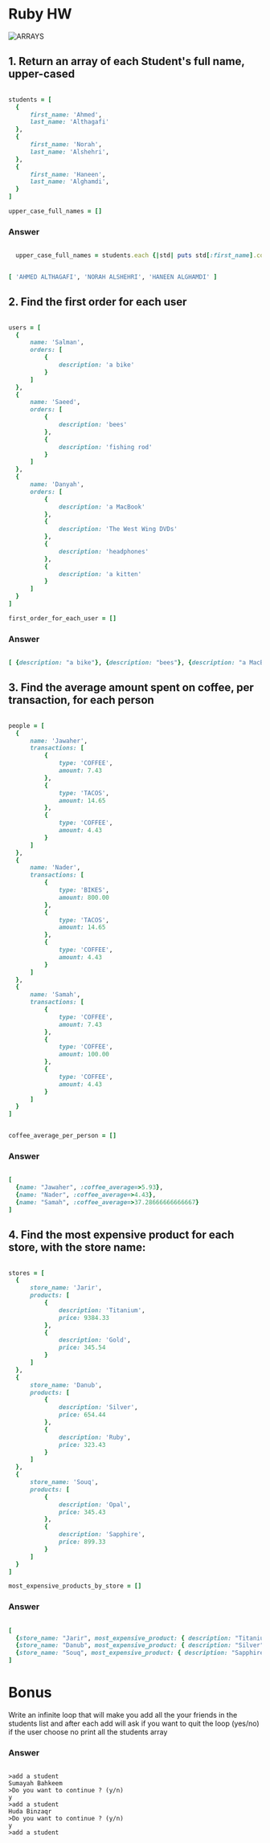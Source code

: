 # Ruby HW

![ARRAYS](https://encrypted-tbn0.gstatic.com/images?q=tbn:ANd9GcQVWBMdo6Ac3moY3tPnzMsFVnOscOR03SxkZ4sPGGhsWoQrYMPZ9g)

## 1. Return an array of each Student's full name, upper-cased

```rb

students = [
  {
      first_name: 'Ahmed',
      last_name: 'Althagafi'
  },
  {
      first_name: 'Norah',
      last_name: 'Alshehri',
  },
  {
      first_name: 'Haneen',
      last_name: 'Alghamdi',
  }
]

upper_case_full_names = []

```

### Answer

```rb

  upper_case_full_names = students.each {|std| puts std[:first_name].concat([:last_name]).upcase}


[ 'AHMED ALTHAGAFI', 'NORAH ALSHEHRI', 'HANEEN ALGHAMDI' ]

```

## 2. Find the first order for each user

```rb

users = [
  {
      name: 'Salman',
      orders: [
          {
              description: 'a bike'
          }
      ]
  },
  {
      name: 'Saeed',
      orders: [
          {
              description: 'bees'
          },
          {
              description: 'fishing rod'
          }
      ]
  },
  {
      name: 'Danyah',
      orders: [
          {
              description: 'a MacBook'
          },
          {
              description: 'The West Wing DVDs'
          },
          {
              description: 'headphones'
          },
          {
              description: 'a kitten'
          }
      ]
  }
]

first_order_for_each_user = []

```

### Answer

```rb

[ {description: "a bike"}, {description: "bees"}, {description: "a MacBook"} ]
```

## 3. Find the average amount spent on coffee, per transaction, for each person

```rb

people = [
  {
      name: 'Jawaher',
      transactions: [
          {
              type: 'COFFEE',
              amount: 7.43
          },
          {
              type: 'TACOS',
              amount: 14.65
          },
          {
              type: 'COFFEE',
              amount: 4.43
          }
      ]
  },
  {
      name: 'Nader',
      transactions: [
          {
              type: 'BIKES',
              amount: 800.00
          },
          {
              type: 'TACOS',
              amount: 14.65
          },
          {
              type: 'COFFEE',
              amount: 4.43
          }
      ]
  },
  {
      name: 'Samah',
      transactions: [
          {
              type: 'COFFEE',
              amount: 7.43
          },
          {
              type: 'COFFEE',
              amount: 100.00
          },
          {
              type: 'COFFEE',
              amount: 4.43
          }
      ]
  }
]


coffee_average_per_person = []

```

### Answer

```rb

[ 
  {name: "Jawaher", :coffee_average=>5.93}, 
  {name: "Nader", :coffee_average=>4.43}, 
  {name: "Samah", :coffee_average=>37.28666666666667} 
]

```

## 4. Find the most expensive product for each store, with the store name:

```rb

stores = [
  {
      store_name: 'Jarir',
      products: [
          {
              description: 'Titanium',
              price: 9384.33
          },
          {
              description: 'Gold',
              price: 345.54
          }
      ]
  },
  {
      store_name: 'Danub',
      products: [
          {
              description: 'Silver',
              price: 654.44
          },
          {
              description: 'Ruby',
              price: 323.43
          }
      ]
  },
  {
      store_name: 'Souq',
      products: [
          {
              description: 'Opal',
              price: 345.43
          },
          {
              description: 'Sapphire',
              price: 899.33
          }
      ]
  }
]

most_expensive_products_by_store = []

```

### Answer

```rb

[ 
  {store_name: "Jarir", most_expensive_product: { description: "Titanium", price: 9384.33}},
  {store_name: "Danub", most_expensive_product: { description: "Silver", price: 654.44}},
  {store_name: "Souq", most_expensive_product: { description: "Sapphire", price: 899.33}}
]
```

# Bonus

Write an infinite loop that will make you add all the your friends in the students list and after each add will ask if you want to quit the loop (yes/no) if the user choose no print all the students array

### Answer

```

>add a student
Sumayah Bahkeem
>Do you want to continue ? (y/n)
y
>add a student
Huda Binzaqr
>Do you want to continue ? (y/n)
y
>add a student

```
